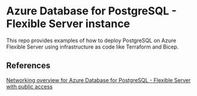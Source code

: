 # Azure Database for PostgreSQL - Flexible Server instance

This repo provides examples of how to deploy PostgreSQL on Azure Flexible Server using infrastructure as code like Terraform and Bicep.

## References

[Networking overview for Azure Database for PostgreSQL - Flexible Server with public access](https://learn.microsoft.com/en-us/azure/postgresql/flexible-server/concepts-networking-public?source=recommendations)
